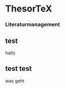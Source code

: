 <!-- DO NOT REMOVE/CLEAN UP THE LINE BREAKS IN THIS DOCUMENT!
     These are intentional to create the necessary reveals.js page hierarchy.

        - Two following new lines (\n\n) create a vertical slide.
        - Three following new lines (\n\n\n) create a horizontal slide.

     see https://github.com/hakimel/reveal.js/blob/0b3e7839ebf4ed8b6c180aca0abafa28c67aee6d/plugin/markdown/example.html#L21
-->

# ThesorTeX
### Literaturmanagement



## test
hallo



## test test
was geht